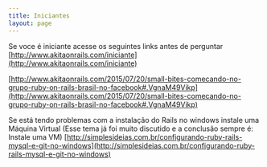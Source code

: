 ```yaml
---
title: Iniciantes
layout: page
---
```

Se voce é iniciante acesse os seguintes links antes de perguntar
[http://www.akitaonrails.com/iniciante](http://www.akitaonrails.com/iniciante)

[http://www.akitaonrails.com/2015/07/20/small-bites-comecando-no-grupo-ruby-on-rails-brasil-no-facebook#.VgnaM49Vikp](http://www.akitaonrails.com/2015/07/20/small-bites-comecando-no-grupo-ruby-on-rails-brasil-no-facebook#.VgnaM49Vikp)

Se está tendo problemas com a instalação do Rails no windows instale uma Máquina Virtual (Esse tema já foi muito discutido e a conclusão sempre é: Instale uma VM)
[http://simplesideias.com.br/configurando-ruby-rails-mysql-e-git-no-windows](http://simplesideias.com.br/configurando-ruby-rails-mysql-e-git-no-windows)
